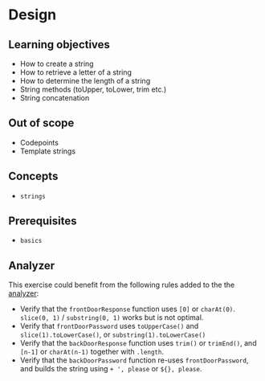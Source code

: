 # Design

## Learning objectives

- How to create a string
- How to retrieve a letter of a string
- How to determine the length of a string
- String methods (toUpper, toLower, trim etc.)
- String concatenation

## Out of scope

- Codepoints
- Template strings

## Concepts

- `strings`

## Prerequisites

- `basics`

## Analyzer

This exercise could benefit from the following rules added to the the [analyzer][analyzer]:

- Verify that the `frontDoorResponse` function uses `[0]` or `charAt(0)`. `slice(0, 1)` / `substring(0, 1)` works but is not optimal.
- Verify that `frontDoorPassword` uses `toUpperCase()` and `slice(1).toLowerCase()`, or `substring(1).toLowerCase()`
- Verify that the `backDoorResponse` function uses `trim()` or `trimEnd()`, and `[n-1]` or `charAt(n-1)` together with `.length`.
- Verify that the `backDoorPassword` function re-uses `frontDoorPassword`, and builds the string using `+ ', please` or `${}, please`.

[analyzer]: https://github.com/exercism/javascript-analyzer
